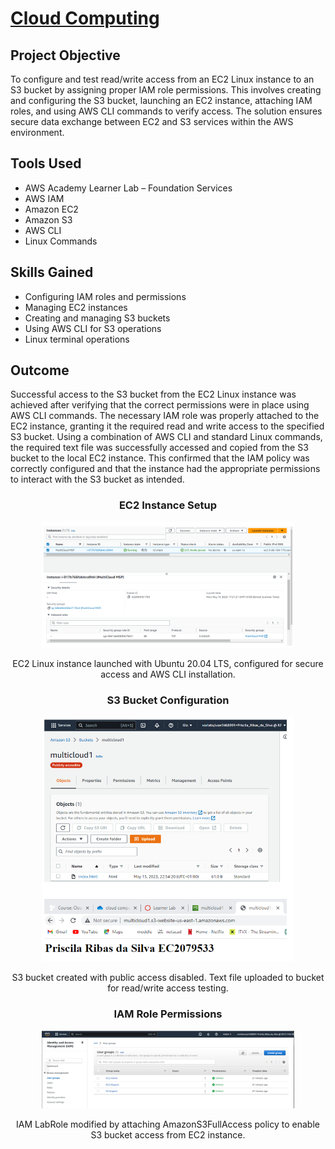 <h1><a href="https://github.com/prsilvaa"> Cloud Computing </a></h1>

<h2>Project Objective</h2>
<p>To configure and test read/write access from an EC2 Linux instance to an S3 bucket by assigning proper IAM role permissions. This involves creating and configuring the S3 bucket, launching an EC2 instance, attaching IAM roles, and using AWS CLI commands to verify access. The solution ensures secure data exchange between EC2 and S3 services within the AWS environment.</p>

<h2>Tools Used</h2>
<ul>
    <li>AWS Academy Learner Lab – Foundation Services</li>
    <li>AWS IAM</li>
    <li>Amazon EC2</li>
    <li>Amazon S3</li>
    <li>AWS CLI</li>
    <li>Linux Commands</li>
</ul>

<h2>Skills Gained</h2>
<ul>
    <li>Configuring IAM roles and permissions</li>
    <li>Managing EC2 instances</li>
    <li>Creating and managing S3 buckets</li>
    <li>Using AWS CLI for S3 operations</li>
    <li>Linux terminal operations</li>
</ul>

<h2>Outcome</h2>
<p>Successful access to the S3 bucket from the EC2 Linux instance was achieved after verifying that the correct permissions were in place using AWS CLI commands. The necessary IAM role was properly attached to the EC2 instance, granting it the required read and write access to the specified S3 bucket. Using a combination of AWS CLI and standard Linux commands, the required text file was successfully accessed and copied from the S3 bucket to the local EC2 instance. This confirmed that the IAM policy was correctly configured and that the instance had the appropriate permissions to interact with the S3 bucket as intended.</p>

<div align="center">
    <h3>EC2 Instance Setup</h3>
    <img src="ec2.png" alt="EC2 Instance" height="80%" width="80%">
    <p>EC2 Linux instance launched with Ubuntu 20.04 LTS, configured for secure access and AWS CLI installation.</p>
</div>

<div align="center">
    <h3>S3 Bucket Configuration</h3>
    <img src="s3.png" alt="S3 Bucket" height="80%" width="80%">
    <p>S3 bucket created with public access disabled. Text file uploaded to bucket for read/write access testing.</p>
</div>

<div align="center">
    <h3>IAM Role Permissions</h3>
    <img src="iam.png" alt="IAM Role" height="80%" width="80%">
    <p>IAM LabRole modified by attaching AmazonS3FullAccess policy to enable S3 bucket access from EC2 instance.</p>
</div>


